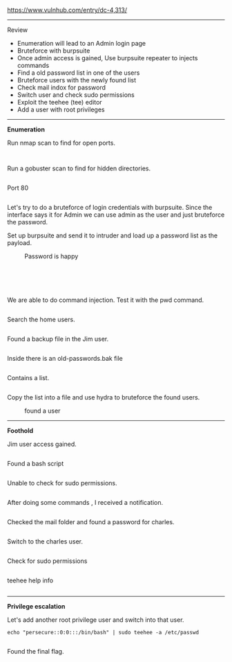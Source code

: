 <!-- wp:paragraph -->
<p><a href="https://www.vulnhub.com/entry/dc-4,313/" target="_blank" rel="noreferrer noopener">https://www.vulnhub.com/entry/dc-4,313/</a></p>
<!-- /wp:paragraph -->

<!-- wp:separator -->
<hr class="wp-block-separator has-alpha-channel-opacity"/>
<!-- /wp:separator -->

<!-- wp:paragraph {"align":"center","backgroundColor":"vivid-purple","fontSize":"small"} -->
<p class="has-text-align-center has-vivid-purple-background-color has-background has-small-font-size">Review</p>
<!-- /wp:paragraph -->

<!-- wp:list -->
<ul><!-- wp:list-item -->
<li>Enumeration will lead to an Admin login page</li>
<!-- /wp:list-item -->

<!-- wp:list-item -->
<li>Bruteforce with burpsuite</li>
<!-- /wp:list-item -->

<!-- wp:list-item -->
<li>Once admin access is gained, Use burpsuite repeater to injects commands</li>
<!-- /wp:list-item -->

<!-- wp:list-item -->
<li>Find a old password list in one of the users</li>
<!-- /wp:list-item -->

<!-- wp:list-item -->
<li>Bruteforce users with the newly found list</li>
<!-- /wp:list-item -->

<!-- wp:list-item -->
<li>Check mail indox for password</li>
<!-- /wp:list-item -->

<!-- wp:list-item -->
<li>Switch user and check sudo permissions</li>
<!-- /wp:list-item -->

<!-- wp:list-item -->
<li>Exploit the teehee (tee) editor</li>
<!-- /wp:list-item -->

<!-- wp:list-item -->
<li>Add a user with root privileges </li>
<!-- /wp:list-item --></ul>
<!-- /wp:list -->

<!-- wp:separator -->
<hr class="wp-block-separator has-alpha-channel-opacity"/>
<!-- /wp:separator -->

<!-- wp:paragraph {"align":"center","backgroundColor":"luminous-vivid-amber","fontSize":"small"} -->
<p class="has-text-align-center has-luminous-vivid-amber-background-color has-background has-small-font-size"><strong>Enumeration</strong></p>
<!-- /wp:paragraph -->

<!-- wp:paragraph -->
<p>Run nmap scan to find for open ports.</p>
<!-- /wp:paragraph -->

<!-- wp:image {"id":5907,"sizeSlug":"large","linkDestination":"none"} -->
<figure class="wp-block-image size-large"><img src="https://persecure.files.wordpress.com/2022/10/image-30.png?w=663" alt="" class="wp-image-5907"/></figure>
<!-- /wp:image -->

<!-- wp:image {"id":5910,"sizeSlug":"large","linkDestination":"none"} -->
<figure class="wp-block-image size-large"><img src="https://persecure.files.wordpress.com/2022/10/image-32.png?w=1024" alt="" class="wp-image-5910"/></figure>
<!-- /wp:image -->

<!-- wp:paragraph -->
<p>Run a gobuster scan to find for hidden directories. </p>
<!-- /wp:paragraph -->

<!-- wp:image {"id":5911,"sizeSlug":"large","linkDestination":"none"} -->
<figure class="wp-block-image size-large"><img src="https://persecure.files.wordpress.com/2022/10/image-33.png?w=1024" alt="" class="wp-image-5911"/></figure>
<!-- /wp:image -->

<!-- wp:paragraph -->
<p>Port 80</p>
<!-- /wp:paragraph -->

<!-- wp:image {"id":5908,"sizeSlug":"large","linkDestination":"none"} -->
<figure class="wp-block-image size-large"><img src="https://persecure.files.wordpress.com/2022/10/image-31.png?w=1024" alt="" class="wp-image-5908"/></figure>
<!-- /wp:image -->

<!-- wp:paragraph -->
<p>Let's try to do a bruteforce of login credentials with burpsuite. Since the interface says it for Admin we can use admin as the user and just bruteforce the password. </p>
<!-- /wp:paragraph -->

<!-- wp:paragraph -->
<p>Set up burpsuite and send it to intruder and load up a password list as the payload.</p>
<!-- /wp:paragraph -->

<!-- wp:image {"id":5923,"sizeSlug":"large","linkDestination":"none"} -->
<figure class="wp-block-image size-large"><img src="https://persecure.files.wordpress.com/2022/10/image-35.png?w=1024" alt="" class="wp-image-5923"/><figcaption class="wp-element-caption">Password is happy</figcaption></figure>
<!-- /wp:image -->

<!-- wp:image {"id":5924,"sizeSlug":"large","linkDestination":"none"} -->
<figure class="wp-block-image size-large"><img src="https://persecure.files.wordpress.com/2022/10/image-36.png?w=1024" alt="" class="wp-image-5924"/></figure>
<!-- /wp:image -->

<!-- wp:image {"id":5925,"sizeSlug":"large","linkDestination":"none"} -->
<figure class="wp-block-image size-large"><img src="https://persecure.files.wordpress.com/2022/10/image-37.png?w=1024" alt="" class="wp-image-5925"/></figure>
<!-- /wp:image -->

<!-- wp:image {"id":5927,"sizeSlug":"large","linkDestination":"none"} -->
<figure class="wp-block-image size-large"><img src="https://persecure.files.wordpress.com/2022/10/image-38.png?w=905" alt="" class="wp-image-5927"/></figure>
<!-- /wp:image -->

<!-- wp:image {"id":5928,"sizeSlug":"large","linkDestination":"none"} -->
<figure class="wp-block-image size-large"><img src="https://persecure.files.wordpress.com/2022/10/image-39.png?w=874" alt="" class="wp-image-5928"/></figure>
<!-- /wp:image -->

<!-- wp:image {"id":5932,"sizeSlug":"large","linkDestination":"none"} -->
<figure class="wp-block-image size-large"><img src="https://persecure.files.wordpress.com/2022/10/image-41.png?w=716" alt="" class="wp-image-5932"/></figure>
<!-- /wp:image -->

<!-- wp:paragraph -->
<p>We are able to do command injection. Test it with the pwd command.</p>
<!-- /wp:paragraph -->

<!-- wp:image {"id":5930,"sizeSlug":"large","linkDestination":"none"} -->
<figure class="wp-block-image size-large"><img src="https://persecure.files.wordpress.com/2022/10/image-40.png?w=1024" alt="" class="wp-image-5930"/></figure>
<!-- /wp:image -->

<!-- wp:paragraph -->
<p>Search the home users.</p>
<!-- /wp:paragraph -->

<!-- wp:image {"id":5934,"sizeSlug":"large","linkDestination":"none"} -->
<figure class="wp-block-image size-large"><img src="https://persecure.files.wordpress.com/2022/10/image-42.png?w=1024" alt="" class="wp-image-5934"/></figure>
<!-- /wp:image -->

<!-- wp:paragraph -->
<p>Found a backup file in the Jim user.</p>
<!-- /wp:paragraph -->

<!-- wp:image {"id":5936,"sizeSlug":"large","linkDestination":"none"} -->
<figure class="wp-block-image size-large"><img src="https://persecure.files.wordpress.com/2022/10/image-43.png?w=1024" alt="" class="wp-image-5936"/></figure>
<!-- /wp:image -->

<!-- wp:paragraph -->
<p>Inside there is an old-passwords.bak file</p>
<!-- /wp:paragraph -->

<!-- wp:image {"id":5938,"sizeSlug":"large","linkDestination":"none"} -->
<figure class="wp-block-image size-large"><img src="https://persecure.files.wordpress.com/2022/10/image-44.png?w=1024" alt="" class="wp-image-5938"/></figure>
<!-- /wp:image -->

<!-- wp:paragraph -->
<p>Contains a list.</p>
<!-- /wp:paragraph -->

<!-- wp:image {"id":5940,"sizeSlug":"large","linkDestination":"none"} -->
<figure class="wp-block-image size-large"><img src="https://persecure.files.wordpress.com/2022/10/image-45.png?w=1024" alt="" class="wp-image-5940"/></figure>
<!-- /wp:image -->

<!-- wp:paragraph -->
<p>Copy the list into a file and use hydra to bruteforce the found users.</p>
<!-- /wp:paragraph -->

<!-- wp:image {"id":5943,"sizeSlug":"large","linkDestination":"none"} -->
<figure class="wp-block-image size-large"><img src="https://persecure.files.wordpress.com/2022/10/image-46.png?w=1024" alt="" class="wp-image-5943"/><figcaption class="wp-element-caption">found a user</figcaption></figure>
<!-- /wp:image -->

<!-- wp:separator -->
<hr class="wp-block-separator has-alpha-channel-opacity"/>
<!-- /wp:separator -->

<!-- wp:paragraph {"align":"center","backgroundColor":"vivid-cyan-blue","fontSize":"small"} -->
<p class="has-text-align-center has-vivid-cyan-blue-background-color has-background has-small-font-size"><strong>Foothold</strong></p>
<!-- /wp:paragraph -->

<!-- wp:paragraph -->
<p>Jim user access gained.</p>
<!-- /wp:paragraph -->

<!-- wp:image {"id":5945,"sizeSlug":"large","linkDestination":"none"} -->
<figure class="wp-block-image size-large"><img src="https://persecure.files.wordpress.com/2022/10/image-47.png?w=840" alt="" class="wp-image-5945"/></figure>
<!-- /wp:image -->

<!-- wp:paragraph -->
<p>Found a bash script</p>
<!-- /wp:paragraph -->

<!-- wp:image {"id":5949,"sizeSlug":"large","linkDestination":"none"} -->
<figure class="wp-block-image size-large"><img src="https://persecure.files.wordpress.com/2022/10/image-49.png?w=648" alt="" class="wp-image-5949"/></figure>
<!-- /wp:image -->

<!-- wp:paragraph -->
<p>Unable to check for sudo permissions.</p>
<!-- /wp:paragraph -->

<!-- wp:image {"id":5947,"sizeSlug":"large","linkDestination":"none"} -->
<figure class="wp-block-image size-large"><img src="https://persecure.files.wordpress.com/2022/10/image-48.png?w=747" alt="" class="wp-image-5947"/></figure>
<!-- /wp:image -->

<!-- wp:paragraph -->
<p>After doing some commands , I received a notification.</p>
<!-- /wp:paragraph -->

<!-- wp:image {"id":5953,"sizeSlug":"large","linkDestination":"none"} -->
<figure class="wp-block-image size-large"><img src="https://persecure.files.wordpress.com/2022/10/image-51.png?w=968" alt="" class="wp-image-5953"/></figure>
<!-- /wp:image -->

<!-- wp:paragraph -->
<p>Checked the mail folder and found a password for charles.</p>
<!-- /wp:paragraph -->

<!-- wp:image {"id":5952,"sizeSlug":"large","linkDestination":"none"} -->
<figure class="wp-block-image size-large"><img src="https://persecure.files.wordpress.com/2022/10/image-50.png?w=1024" alt="" class="wp-image-5952"/></figure>
<!-- /wp:image -->

<!-- wp:paragraph -->
<p>Switch to the charles user.</p>
<!-- /wp:paragraph -->

<!-- wp:image {"id":5955,"sizeSlug":"large","linkDestination":"none"} -->
<figure class="wp-block-image size-large"><img src="https://persecure.files.wordpress.com/2022/10/image-52.png?w=645" alt="" class="wp-image-5955"/></figure>
<!-- /wp:image -->

<!-- wp:paragraph -->
<p>Check for sudo permissions</p>
<!-- /wp:paragraph -->

<!-- wp:image {"id":5956,"sizeSlug":"large","linkDestination":"none"} -->
<figure class="wp-block-image size-large"><img src="https://persecure.files.wordpress.com/2022/10/image-53.png?w=1024" alt="" class="wp-image-5956"/></figure>
<!-- /wp:image -->

<!-- wp:paragraph -->
<p>teehee help info</p>
<!-- /wp:paragraph -->

<!-- wp:image {"id":5963,"sizeSlug":"large","linkDestination":"none"} -->
<figure class="wp-block-image size-large"><img src="https://persecure.files.wordpress.com/2022/10/image-56.png?w=935" alt="" class="wp-image-5963"/></figure>
<!-- /wp:image -->

<!-- wp:separator -->
<hr class="wp-block-separator has-alpha-channel-opacity"/>
<!-- /wp:separator -->

<!-- wp:paragraph {"align":"center","backgroundColor":"black","textColor":"white","fontSize":"small"} -->
<p class="has-text-align-center has-white-color has-black-background-color has-text-color has-background has-small-font-size"><strong>Privilege escalation</strong></p>
<!-- /wp:paragraph -->

<!-- wp:paragraph -->
<p>Let's add another root privilege user and switch into that user.</p>
<!-- /wp:paragraph -->

<!-- wp:code -->
<pre class="wp-block-code"><code>echo "persecure::0:0:::/bin/bash" | sudo teehee -a /etc/passwd</code></pre>
<!-- /wp:code -->

<!-- wp:image {"id":5958,"sizeSlug":"large","linkDestination":"none"} -->
<figure class="wp-block-image size-large"><img src="https://persecure.files.wordpress.com/2022/10/image-54.png?w=995" alt="" class="wp-image-5958"/></figure>
<!-- /wp:image -->

<!-- wp:paragraph -->
<p>Found the final flag.</p>
<!-- /wp:paragraph -->

<!-- wp:image {"id":5960,"sizeSlug":"large","linkDestination":"none"} -->
<figure class="wp-block-image size-large"><img src="https://persecure.files.wordpress.com/2022/10/image-55.png?w=1024" alt="" class="wp-image-5960"/></figure>
<!-- /wp:image -->
